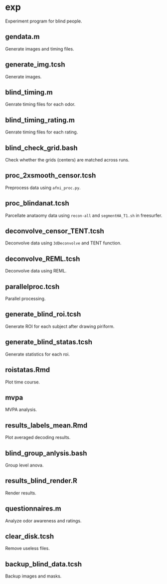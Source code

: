 # exp
Experiment program for blind people.

## gendata.m
Generate images and timing files.

## generate_img.tcsh
Generate images.

## blind_timing.m
Genrate timing files for each odor.

## blind_timing_rating.m
Genrate timing files for each rating.

## blind_check_grid.bash
Check whether the grids (centers) are matched across runs.

## proc_2xsmooth_censor.tcsh
Preprocess data using `afni_proc.py`.

## proc_blindanat.tcsh
Parcellate anataomy data using `recon-all` and `segmentHA_T1.sh` in freesurfer.

## deconvolve_censor_TENT.tcsh
Deconvolve data using `3dDeconvolve` and TENT function.

## deconvolve_REML.tcsh
Deconvolve data using REML.

## parallelproc.tcsh
Parallel processing.

## generate_blind_roi.tcsh
Generate ROI for each subject after drawing piriform.

## generate_blind_statas.tcsh
Generate statistics for each roi.

## roistatas.Rmd
Plot time course.

## mvpa
MVPA analysis.

## results_labels_mean.Rmd
Plot averaged decoding results.

## blind_group_anlysis.bash
Group level anova.

## results_blind_render.R
Render results.

## questionnaires.m
Analyze odor awareness and ratings.

## clear_disk.tcsh
Remove useless files.

## backup_blind_data.tcsh
Backup images and masks.